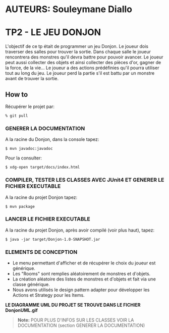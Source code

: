 # AUTEURS: Souleymane Diallo 

# TP2 - LE JEU DONJON

L'objectif de ce tp était de programmer un jeu Donjon. Le joueur dois traverser des salles pour trouver la sortie.
Dans chaque salle le joueur rencontrera des monstres qu'il devra battre pour pouvoir avancer. Le joueur peut aussi collecter des objets et ainsi collecter des pièces d'or, gagner de la force, de la vie...
Le joueur a des actions prédéfinies qu'il pourra utiliser tout au long du jeu. Le joueur perd la partie s'il est battu par un monstre avant de trouver la sortie.

## How to

Récupérer le projet par:
```
% git pull
```


### GENERER LA DOCUMENTATION

A la racine du Donjon, dans la console tapez:
```
$ mvn javadoc:javadoc
```
Pour la consulter:
```
$ xdg-open target/docs/index.html
```

### COMPILER, TESTER LES CLASSES AVEC JUnit4 ET GENERER LE FICHIER EXECUTABLE

A la racine du projet Donjon tapez:
```
$ mvn package
```

### LANCER LE FICHIER EXECUTABLE
A la racine du projet Donjon, après avoir compilé (voir plus haut), tapez:
```
$ java -jar target/Donjon-1.0-SNAPSHOT.jar
```

### ELEMENTS DE CONCEPTION

- Le menu permettant d'afficher et de récupérer le choix du joueur est générique.
- Les "Rooms" sont remplies aléatoirement de monstres et d'objets.
- La création aléatoire des listes de monstres et d'objets et fait via une classe générique.
- Nous avons utilisés le design pattern adapter pour développer les Actions et Strategy pour les Items.

**LE DIAGRAMME UML DU PROJET SE TROUVE DANS LE FICHIER DonjonUML.gif**

> **Note:** POUR PLUS D'INFOS SUR LES CLASSES VOIR LA DOCUMENTATION (section GENERER LA DOCUMENTATION)
